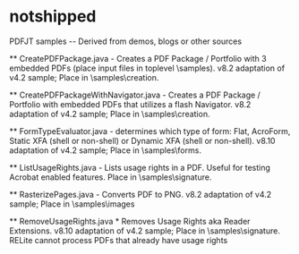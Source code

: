 # notshipped
PDFJT samples -- Derived from demos, blogs or other sources

** CreatePDFPackage.java - Creates a PDF Package / Portfolio with 3 embedded PDFs (place input files in toplevel \samples). v8.2 adaptation of v4.2 sample; Place in \samples\creation.

** CreatePDFPackageWithNavigator.java - Creates a PDF Package / Portfolio with embedded PDFs that utilizes a flash Navigator. v8.2 adaptation of v4.2 sample;  Place in \samples\creation.

** FormTypeEvaluator.java - determines which type of form: Flat, AcroForm, Static XFA (shell or non-shell) or Dynamic XFA (shell or non-shell). v8.10 adaptation of v4.2 sample; Place in \samples\forms.  

** ListUsageRights.java - Lists usage rights in a PDF. Useful for testing Acrobat enabled features. Place in \samples\signature.  

** RasterizePages.java - Converts PDF to PNG. v8.2 adaptation of v4.2 sample; Place in \samples\images

** RemoveUsageRights.java * Removes Usage Rights aka Reader Extensions. v8.10 adaptation of v4.2 sample; Place in \samples\signature.  RELite cannot process PDFs that already have usage rights


